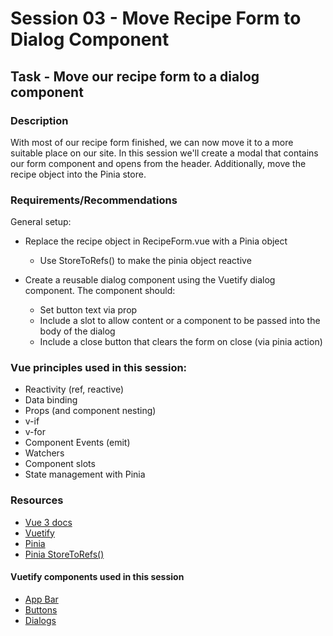 # Session 03 - Move Recipe Form to Dialog Component

## Task - Move our recipe form to a dialog component

### Description

With most of our recipe form finished, we can now move it to a more suitable place on our site. In this session we'll create a modal that contains our form component and opens from the header. Additionally, move the recipe object into the Pinia store.

### Requirements/Recommendations

General setup:

-   Replace the recipe object in RecipeForm.vue with a Pinia object

    -   Use StoreToRefs() to make the pinia object reactive

-   Create a reusable dialog component using the Vuetify dialog component. The component should:
    -   Set button text via prop
    -   Include a slot to allow content or a component to be passed into the body of the dialog
    -   Include a close button that clears the form on close (via pinia action)

### Vue principles used in this session:

-   Reactivity (ref, reactive)
-   Data binding
-   Props (and component nesting)
-   v-if
-   v-for
-   Component Events (emit)
-   Watchers
-   Component slots
-   State management with Pinia

### Resources

-   [Vue 3 docs](https://vuejs.org/guide/introduction.html)
-   [Vuetify](https://vuetifyjs.com/en/)
-   [Pinia](https://pinia.vuejs.org/)
-   [Pinia StoreToRefs()](https://pinia.vuejs.org/api/modules/pinia.html#Functions-storeToRefs)

#### Vuetify components used in this session

-   [App Bar](https://vuetifyjs.com/en/components/app-bars/)
-   [Buttons](https://vuetifyjs.com/en/components/buttons/)
-   [Dialogs](https://vuetifyjs.com/en/components/dialogs/)
